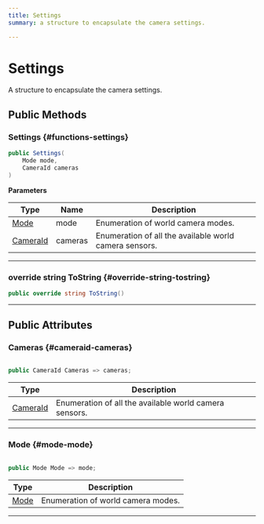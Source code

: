 ```yaml
---
title: Settings
summary: a structure to encapsulate the camera settings. 

---
```


# Settings




A structure to encapsulate the camera settings.   





## Public Methods

###  Settings {#functions-settings}

```csharp
public Settings(
    Mode mode,
    CameraId cameras
)
```


**Parameters**

| Type | Name  | Description  | 
|--|--|--|
| [Mode](/unity-api/api/UnityEngine.XR.MagicLeap/MLWorldCamera/UnityEngine.XR.MagicLeap.MLWorldCamera.md#enums-mode) |mode|Enumeration of world camera modes. |
| [CameraId](/unity-api/api/UnityEngine.XR.MagicLeap/MLWorldCamera/UnityEngine.XR.MagicLeap.MLWorldCamera.md#enums-cameraid) |cameras|Enumeration of all the available world camera sensors. |






-----------

### override string ToString {#override-string-tostring}

```csharp
public override string ToString()
```






-----------

## Public Attributes

### Cameras {#cameraid-cameras}

```csharp

public CameraId Cameras => cameras;

```

| Type | Description  | 
|--|--|
| [CameraId](/unity-api/api/UnityEngine.XR.MagicLeap/MLWorldCamera/UnityEngine.XR.MagicLeap.MLWorldCamera.md#enums-cameraid) | Enumeration of all the available world camera sensors.  |





-----------

### Mode {#mode-mode}

```csharp

public Mode Mode => mode;

```

| Type | Description  | 
|--|--|
| [Mode](/unity-api/api/UnityEngine.XR.MagicLeap/MLWorldCamera/UnityEngine.XR.MagicLeap.MLWorldCamera.md#enums-mode) | Enumeration of world camera modes.  |





-----------

